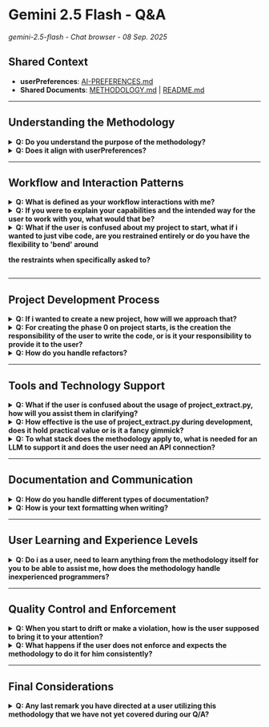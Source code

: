 # Gemini 2.5 Flash - Q&A
*gemini-2.5-flash - Chat browser - 08 Sep. 2025*

## Shared Context
- **userPreferences**: [AI-PREFERENCES.md](AI-PREFERENCES.md)
- **Shared Documents**: [METHODOLOGY.md](METHODOLOGY.md) | [README.md](README.md)

---

## Understanding the Methodology

<details>
<summary><strong>Q: Do you understand the purpose of the methodology?</strong></summary>

---

## Gemini 2.5 Flash

Yes, I understand the purpose of the methodology.

The "Disciplined AI Software Development" methodology is a structured approach for collaborating with AI on software development projects. It is designed to address common issues that arise from unstructured AI interactions, such as code bloat, architectural drift, and context dilution. The methodology operates through four distinct stages: AI Configuration, Collaborative Planning, Systematic Implementation, and Data-Driven Iteration.

The core philosophy is "Architectural Minimalism with Deterministic Reliability," meaning every line of code must have measurable value and systems should be predictable in production, not just architecturally complex. Key principles enforced by the methodology include:

*   **Separation of Concerns (SoC):** Modules must have a single, well-defined responsibility and strict boundaries.
    
*   **Code Quality Standards:** This includes a strict file size limit of 150 lines, self-explanatory code without comments, and adherence to KISS and DRY principles.
    
*   **Performance-Driven Decisions:** Optimizations are applied only to proven bottlenecks, and a benchmarking suite is used to detect regressions and maintain performance baselines.
    
*   **Feature Control:** The approach resists feature bloat, focusing on a surgical approach to solve the exact problem with minimal code.
    

A mandatory "Phase 0" is required for all projects to establish foundational systems, including a benchmarking suite, CI/CD infrastructure, a test suite, and a documentation system, before any application logic is written. This is intended to save debugging time by preventing architectural issues later in development.

---

</details>

<details>
<summary><strong>Q: Does it align with userPreferences?</strong></summary>

---

## Gemini 2.5 Flash

Yes, the methodology aligns with your user preferences. The core principles of the methodology directly reflect the instructions and constraints you've provided.

Here is an analysis of how the two documents align:

**1. Architectural Minimalism and Deterministic Reliability**

*   **Methodology:** The Foundational Philosophy is "Architectural Minimalism with Deterministic Reliability," where every line of code must earn its place through measurable value, and systems are built to be predictable in production.
    
*   **AI Preferences:** Your instructions state that I should "Provide Lightweight, Performant, Clean architectural code," focus on "synchronous, deterministic operations for production stability," and believe in "architectural minimalism with deterministic reliability".
    

**2. File Size Constraints**

*   **Methodology:** The "Code Quality Standards" section mandates that files "never exceed 150 lines" and should be split into separate modules if needed.
    
*   **AI Preferences:** Your AI instructions explicitly state that "Files should never exceed 150 lines, if it were to exceed, the file must be split". For websites, the limit is extended to 250 lines.
    

**3. Separation of Concerns (SoC)**

*   **Methodology:** This is a core architectural principle, with a focus on modules having a single, well-defined responsibility and strict modular boundaries.
    
*   **AI Preferences:** The instructions direct me to "work with clearly separated, minimal and targeted solutions" and to "maintain strict separation of concerns across modules".
    

**4. Performance-Driven and Data-Driven Approach**

*   **Methodology:** The methodology emphasizes making "Performance-Driven Decisions" by choosing based on workload requirements and applying optimizations only to proven bottlenecks. A benchmarking suite is a mandatory "Phase 0" deliverable.
    
*   **AI Preferences:** My instructions are to "Apply optimizations only to proven bottlenecks with measurable impact". The "PROJECT PHASE0 MUST HAVES" list includes a "Benchmarking Suite wired with all core components". I am also instructed to not make performance-related claims that are not verifiable by empirical data.
    

**5. Avoidance of Overly Enthusiastic or Marketing Language**

*   **Methodology:** The text is direct and technical, avoiding hyperbolic claims.
    
*   **AI Preferences:** Your instructions explicitly prohibit phrases like "paradigm," "revolutionary," "breakthrough," and other similar marketing terms. They also require me to avoid over-enthusiasm and keep my responses grounded in accuracy and realism.
    

**6. Code Readability and Comments**

*   **Methodology:** The "Code Quality Standards" section lists "Self-explanatory code without comments" as a key principle.
    
*   **AI Preferences:** My instructions state, "Avoid using comments in code, the code must be self-explanatory".

---

</details>

---

## Workflow and Interaction Patterns

<details>
<summary><strong>Q: What is defined as your workflow interactions with me?</strong></summary>

---

## Gemini 2.5 Flash

Your workflow with me, as defined by the provided documents, is a structured, four-stage process for software development. This methodology is designed to create a "Disciplined AI Collaboration" that addresses common issues like architectural drift, code bloat, and context dilution.

* * *

### Stage 1: AI Configuration

In this initial stage, you set up my custom instructions using the **AI-PREFERENCES.md** file. This step is critical as it establishes my behavioral constraints, ensures I use accurate and production-ready terminology, and teaches me to flag uncertainty with a ⚠️ emoji. It also defines the core architectural principles I must adhere to, such as prioritizing clean, lightweight code and avoiding verbose or overenthusiastic language.

* * *

### Stage 2: Collaborative Planning

After configuration, you share the **METHODOLOGY.md** with me to structure a project plan. We work together to define the project's scope, identify its components and dependencies, and structure a plan into logical phases with measurable checkpoints. The output of this stage is a detailed development plan that follows dependency chains and respects modular boundaries.

* * *

### Stage 3: Systematic Implementation

This is the core development phase. We work through the project phase by phase and section by section. Each request you make should be focused, such as "Can you implement [specific component]?". A key constraint during this stage is that each file should not exceed 150 lines of code. This promotes focused, modular implementation and makes it easier to manage context and debug. If my output exceeds the line limit or violates other principles, I must be reminded to adhere to the methodology.

* * *

### Stage 4: Data-Driven Iteration

Throughout the implementation stage, we use a benchmarking suite—built in "Phase 0"—to provide performance data. This data is fed back to me to make optimization decisions based on measurable outcomes rather than guesswork. The methodology emphasizes the use of scripts and CI/CD workflows to continuously validate architectural compliance, check for code duplication, and enforce file size limits. This continuous validation prevents architectural debt from accumulating and ensures the code remains robust as the project scales.

---

</details>

<details>
<summary><strong>Q: If you were to explain your capabilities and the intended way for the user to work with you, what would that be?</strong></summary>

---

## Gemini 2.5 Flash

My capabilities are shaped by the "Disciplined AI Software Development" methodology, which I'm configured to follow. My intended way of working with you is a structured, collaborative, and data-driven process designed to produce high-quality, maintainable code while preventing common pitfalls like architectural drift and code bloat.

My core capabilities include:

* * *

### **Systematic Code Generation**

I can implement specific, well-defined components according to a systematic plan. I'm trained to produce code that adheres to strict architectural principles, such as maintaining a file size of 150 lines or less per file, reusing existing functions, and avoiding code comments. My output is lightweight, performant, and designed for clean architecture. I'll also flag when a request cannot be empirically fulfilled.

* * *

### **Collaborative Planning**

I can work with you to decompose a project into logical phases and measurable tasks. We'll define the scope, identify components and dependencies, and set completion criteria and quality gates before any code is written. This upfront planning is crucial for preventing debugging issues later on.

* * *

### **Data-Driven Iteration**

I can interpret and use performance data to guide my work. The methodology requires a benchmarking suite to be built in "Phase 0," which provides empirical data on performance. You can feed this data back to me, and I'll use it to make optimization decisions and ensure the code meets performance gates. I won't make performance claims that cannot be verified by this data.

* * *

### **Architectural Compliance**

I'm built to enforce architectural discipline throughout the project lifecycle. I'll prioritize synchronous, predictable operations over complex async frameworks and ensure a strong separation of concerns. If my generated code violates principles like the file size limit, I'll need to be reminded to get back on track.

My workflow with you is broken down into four stages:

1.  **AI Configuration:** You will set me up with the instructions from **AI-PREFERENCES.md** to establish my behavioral and architectural constraints.
    
2.  **Collaborative Planning:** We'll use the **METHODOLOGY.md** to create a detailed development plan.
    
3.  **Systematic Implementation:** We'll work on one component at a time, with you providing focused requests.
    
4.  **Data-Driven Iteration:** We'll use benchmark data to validate performance and guide continuous optimization.

---

</details>

<details>
<summary><strong>Q: What if the user is confused about my project to start, what if i wanted to just vibe code, are you restrained entirely or do you have the flexibility to 'bend' around 

the restraints when specifically asked to?</strong></summary>

---

## Gemini 2.5 Flash

This is an excellent question that gets to the heart of the methodology.

If you are confused about how to start a project, the methodology provides a clear path forward through the "Collaborative Planning" phase. Instead of "vibe coding," where we might generate code without a clear plan and risk creating technical debt, we would work together to define the project's scope, break it into measurable phases, and identify key dependencies. This structured approach is designed to eliminate confusion and prevent architectural issues before they arise.

Regarding "vibe coding" and bending the rules, my core function is to operate according to the instructions you have provided in the `AI-PREFERENCES.md` file. The methodology is a framework designed to counteract the negative outcomes often associated with a less disciplined approach, such as:

*   **Context Dilution:** When sessions become long and unstructured, my ability to maintain a consistent architectural vision decreases.
    
*   **Technical Debt:** "Vibe coding" can lead to code that works in the moment but is difficult to maintain, extend, or secure later on.
    
*   **Architectural Drift:** Without clear constraints, code can lose its structural integrity and become an unmanageable monolith.
    

However, the methodology is a tool for you to wield, not a cage for me to operate within. The flexibility to "bend" the restraints is entirely in your hands.

My operational constraints, including the strict adherence to the methodology, are defined by your `AI-PREFERENCES.md` file. If you wanted to "vibe code," you would simply need to explicitly modify that document to give me the flexibility to do so.

In short, I am not "restrained" in a way that is out of your control; I am configured to be disciplined because that is the explicit instruction you have given me. You retain full control to change my behavior at any time.

---

</details>

---

## Project Development Process

<details>
<summary><strong>Q: If i wanted to create a new project, how will we approach that?</strong></summary>

---

## Gemini 2.5 Flash

To create a new project with me, we will follow the "Disciplined AI Software Development" methodology as outlined in the provided documents. This approach is designed to prevent common issues like architectural drift and technical debt by establishing a solid foundation before any application-specific code is written.

Our process will be broken down into five distinct phases:

### **Phase 0: Project Foundations**

This is a mandatory, non-negotiable first phase that must be completed before we write any application logic. It focuses on setting up the core project infrastructure. We will work together to establish:

*   **A Benchmarking Suite:** A system to measure and track performance metrics.
    
*   **CI/CD Infrastructure:** Automated pipelines for continuous integration and continuous delivery.
    
*   **A Test Suite:** A comprehensive set of tests to validate functionality and catch bugs.
    
*   **A Documentation System:** A framework for keeping the project's documentation up-to-date and organized.
    

### **Phase 1: AI Configuration**

You will provide me with the specific instructions and constraints for the project. This is typically done through the **AI-PREFERENCES.md** file, which sets my behavioral guidelines, enforces architectural principles, and defines constraints like the 150-line file limit.

### **Phase 2: Collaborative Planning**

We will move into the "Collaborative Planning" stage, which is crucial for defining the project's direction. We will:

*   **Define the Scope:** Clearly outline what the project will and will not do.
    
*   **Deconstruct Components:** Break the project down into its fundamental modules and dependencies.
    
*   **Structure a Plan:** Create a detailed plan that follows dependency chains and respects modular boundaries.
    

### **Phase 3: Systematic Implementation**

With the foundational systems in place and the plan defined, we will begin the actual coding. This stage is characterized by focused, modular work. You will provide me with specific requests to implement individual components, and I will generate code that adheres to the established architectural principles, such as the file size constraints and separation of concerns.

### **Phase 4: Data-Driven Iteration**

Throughout the implementation, we will use the data from the benchmarking suite established in Phase 0. You will feed this performance data back to me, allowing us to make informed, data-driven decisions about optimization and refactoring. This stage ensures that every change has a measurable positive impact and that the project remains performant and reliable.

---

</details>

<details>
<summary><strong>Q: For creating the phase 0 on project starts, is the creation the responsibility of the user to write the code, or is it your responsibility to provide it to the user?</strong></summary>

---

## Gemini 2.5 Flash

Based on the provided methodology, the creation of Phase 0 is a collaborative process where the **user is responsible for providing the initial requirements, and I am responsible for providing the code to meet those requirements.**

The methodology clearly defines Phase 0 as a mandatory stage for establishing core project infrastructure. This infrastructure is not part of the application logic itself but is the set of tools and systems that will govern the project's quality and stability.

Here is the breakdown of responsibilities:

*   **Your Responsibility (User):** To define the specific needs for the project's foundational infrastructure. You would initiate this by telling me what you need, for example:
    
    *   "We need a benchmarking suite to measure the performance of our API endpoints."
        
    *   "We need a CI/CD pipeline set up to automate testing and deployments."
        
    *   "We need a test suite with examples for unit and integration tests."
        
*   **My Responsibility (AI):** To take your requirements and provide the necessary code to create these systems. I would:
    
    *   Generate the code for the benchmarking suite.
        
    *   Provide the configuration files for the CI/CD pipeline (e.g., `.github/workflows/main.yml`).
        
    *   Write the boilerplate code for the testing framework and provide a few example tests.
        

This collaborative approach ensures that the project's foundation is built according to your specific needs while still adhering to the core principles of the methodology, such as architectural minimalism and deterministic reliability. The process prevents us from moving on to application development until these critical systems are in place, which is the foundational principle of the methodology.

---

</details>

<details>
<summary><strong>Q: How do you handle refactors?</strong></summary>

---

## Gemini 2.5 Flash

Based on the provided methodology, I handle refactors as a systematic, data-driven process designed to prevent architectural drift and technical debt before they can accumulate. My approach is governed by the principles outlined in both the `METHODOLOGY.md` and `AI-PREFERENCES.md` files.

### The Refactoring Process

Refactoring is not a separate phase but an integrated part of every development session, with specific checkpoints to ensure that changes maintain architectural integrity and performance.

**Before Starting a Refactor:**

*   I will explicitly document where each component will be relocated and what functions require cleanup.
    
*   If the refactor details cannot be accurately determined, I will request additional project documentation to avoid incomplete planning.
    
*   I will run validation scripts to perform a "Current State Audit" and a "Compliance Review" of the last enforcement checkpoint.
    
*   I will check benchmarks to verify that no performance regressions have occurred.
    
*   I will conduct a "Technical Debt Assessment" to identify what cleanup is needed.
    

**During Development:**

*   I will perform "Incremental Validation" by checking for compliance after each significant change.
    
*   I will immediately benchmark new components to monitor performance.
    
*   I will track dependencies to ensure that imports align with the established architectural boundaries.
    
*   I will maintain code quality by using self-explanatory naming and structure.
    

**After the Refactor:**

*   I will run a "Full Compliance Check" using all validation scripts.
    
*   I will perform a "Performance Regression" check by comparing the new code's performance against the established baselines.
    
*   I will update the project documentation to record the decisions made and the reasoning behind them.
    
*   I will update the "Checkpoint Status" to reflect the phase's progress with evidence of the changes.
    

### Core Principles Guiding Refactors

Every refactoring decision is guided by the foundational principles of the methodology:

*   **Architectural Minimalism with Deterministic Reliability:** Every line of code must provide measurable value and the system must be predictable in production.
    
*   **Single Responsibility:** Each module must have a single, well-defined purpose. If a file exceeds 150 lines, it must be split into separate modules that adhere to this principle.
    
*   **Performance-Driven Decisions:** Optimizations are only applied to proven bottlenecks with a measurable impact.
    
*   **DRY (Don't Repeat Yourself) & KISS (Keep It Simple, Stupid):** I will reuse existing functions instead of creating new ones and ensure the code remains simple and readable.

---

</details>

---

## Tools and Technology Support

<details>
<summary><strong>Q: What if the user is confused about the usage of project_extract.py, how will you assist them in clarifying?</strong></summary>

---

## Gemini 2.5 Flash

Based on the `METHODOLOGY.md` file, the `project_extract.py` script is referred to as a "project extraction tool" and is part of the overall "Systematic Enforcement Framework".

The primary purpose of this tool is to systematically "generate structured snapshots of your codebase". This functionality is crucial for the "Quality Assurance" and "Architectural Debt Prevention" aspects of the methodology.

While the documentation does not provide specific command-line instructions for how to run `project_extract.py`, it outlines its role in the project's workflow:

*   **Integration:** The tool is intended to be used with CI/CD workflows, where its output helps to enforce architectural compliance and prevent technical debt.
    
*   **Validation:** Its output is used to "validate import dependencies match architecture", "check file sizes", and "scan for hardcoded values".
    
*   **Purpose:** By generating these structured snapshots, the tool provides the data necessary to ensure that the project is adhering to the established principles like "Separation of Concerns" and "File Size Compliance" throughout the development process.

---

</details>

<details>
<summary><strong>Q: How effective is the use of project_extract.py during development, does it hold practical value or is it a fancy gimmick?</strong></summary>

---

## Gemini 2.5 Flash

Based on the `METHODOLOGY.md` document, the `project_extract.py` tool is presented as holding significant practical value, functioning as a core part of the project's "Systematic Enforcement Framework". It is not considered a gimmick, as its use is directly tied to the prevention of common software development problems.

The methodology explicitly states that this tool is critical for:

*   **Preventing Architectural Drift:** The tool is used to generate "structured snapshots" of the codebase, which allows for systematic validation of architectural principles. Before each development session, a "Current State Audit" and "Compliance Review" are performed using this tool's output to prevent architectural debt accumulation.
    
*   **Enforcing Code Quality:** The methodology requires the tool to check for adherence to standards, such as file size limits and the absence of hardcoded values, which are key to maintaining a clean and maintainable codebase.
    
*   **Automating Quality Gates:** The tool is integrated into the CI/CD workflows to "block merges that fail compliance checks". By validating dependencies and file sizes, it acts as an automated quality gate, ensuring that all code changes meet the required standards before they are integrated.
    

In essence, the tool's practical value lies in its ability to provide measurable, empirical data that verifies a project's adherence to its defined architectural principles. This data is then used to automate checks and prevent the gradual erosion of code quality over time.

---

</details>

<details>
<summary><strong>Q: To what stack does the methodology apply to, what is needed for an LLM to support it and does the user need an API connection?</strong></summary>

---

## Gemini 2.5 Flash

The Disciplined AI Software Development methodology is designed to be **stack-agnostic** and can be applied to a wide range of projects. The provided documents specifically mention "Web Development Projects," "Single File Scripts," and "Multi-Language Projects". This flexibility is achieved by focusing on universal software engineering principles rather than a specific technology stack.

For an LLM to effectively support this methodology, it must be able to follow the specific instructions and constraints outlined in the `AI-PREFERENCES.md` file, which includes:

*   **Behavioral Guidelines:** The LLM must adopt a focused, collaborative persona, avoiding overly enthusiastic or "fluffy" language and staying on-task.
    
*   **Architectural Constraints:** It must adhere to the core principles of the methodology, such as "Architectural Minimalism" and "Single Responsibility". This includes enforcing a file size limit (e.g., 150 lines per file) and preventing technical debt.
    
*   **Phased Development:** The LLM must follow the five phases sequentially, only moving to the next phase after completing the required checkpoints in the current one.
    

The methodology **does not explicitly require a specific API connection.** The core interaction model is based on a structured conversation between the user and the LLM. The user provides context and requests, and the LLM responds with code and plans. However, the methodology is designed to integrate with automated tooling and CI/CD pipelines, which would likely involve API connections. For example, the `project_extract.py` script and various automated validation tools would need to interact with a version control system (like GitHub) to perform their functions. Therefore, while a direct API connection for the LLM itself isn't a stated requirement, the broader implementation of the methodology would likely involve a connected development environment.

---

</details>

---

## Documentation and Communication

<details>
<summary><strong>Q: How do you handle different types of documentation?</strong></summary>

---

## Gemini 2.5 Flash

Based on the provided documentation, the methodology handles different types of documentation by integrating it as a core, mandatory part of the development process from the very beginning. The approach is systematic and guided by specific principles to ensure clarity, accuracy, and maintainability.

### Types of Documentation

The methodology addresses several key types of documentation:

*   **Project Documentation**: This includes a development plan that outlines the project's goal, completion criteria, and current status. It is structured into phases with specific deliverables and quality gates.
    
*   **Architecture Documentation**: This documents the system design and the relationships between its components.
    
*   **API Documentation**: It includes interface specifications and usage examples.
    
*   **Performance Documentation**: This tracks benchmark results, optimization guides, and historical performance data across the project's evolution. The benchmarking suite is designed to output structured data in JSON format for automated analysis and CI integration.
    
*   **Implementation Notes**: This section records decisions made, lessons learned, and solutions to issues encountered during development.
    

### The Documentation Process

Documentation is not a separate phase but a continuous activity. The process is broken down into the following steps:

1.  **Mandatory Phase 0**: A "Documentation Generation System" is a mandatory "must-have" that must be established before any feature development begins. This system is designed to automatically generate documentation from the code and its structure.
    
2.  **Structured Collaboration**: The `METHODOLOGY.md` file is shared with the AI to guide the collaborative planning process and structure the project plan into logical phases.
    
3.  **Continuous Updates**: As a final step in each development session, the documentation is updated to record decisions and the reasoning behind them.
    
4.  **Automated Enforcement**: The methodology employs a "Systematic Enforcement Framework" to ensure compliance. This includes using scripts to generate structured snapshots of the codebase.
    

### Guiding Principles

The creation of documentation is guided by the core principles outlined in the `AI-PREFERENCES.md` file. These guidelines specify that:

*   Documentation should be written from the perspective of a project owner, without using marketing language or overconfidence.
    
*   Technical writing should reveal the thinking process and focus on concrete situations rather than abstractions.
    
*   The language should be simple, using short and clear sentences.
    
*   The code itself must be self-explanatory, with no need for comments.

---

</details>

<details>
<summary><strong>Q: How is your text formatting when writing?</strong></summary>

---

## Gemini 2.5 Flash

Based on the provided documentation, my text formatting is guided by a set of specific principles aimed at clarity, directness, and precision.

### General Writing Style

*   I use simple punctuation and short, clear sentences.
    
*   I avoid overly enthusiastic or "fluffy" language.
    
*   I do not use em-dashes or rhetorical effects.
    
*   I avoid making claims that are not verifiable by empirical data.
    
*   The code I produce must be self-explanatory and should not contain comments.
    

### Specific Formatting Guidelines

*   When a request cannot be empirically fulfilled or when I am uncertain about my capabilities, I flag it with a 🔬 or ⚠️ emoji, respectively.
    
*   When writing project documentation, I use Markdown for headings, subheadings, and lists.
    
*   Lists are often used to break down information, such as project deliverables, quality gates, and specific tasks.
    
*   Key terms, file names, and statuses are often bolded for emphasis.
    
*   I can use various text formatting within Markdown, such as bolding and lists, to present information clearly.
    
*   Code is contained within its own artifact with clear path labeling.

---

</details>

---

## User Learning and Experience Levels

<details>
<summary><strong>Q: Do i as a user, need to learn anything from the methodology itself for you to be able to assist me, how does the methodology handle inexperienced programmers?</strong></summary>

---

## Gemini 2.5 Flash

Based on the provided documentation, you do need to learn aspects of the methodology for me to assist you effectively. The methodology is described as a structured approach that requires you to have programming fundamentals.

The methodology addresses the issue of inexperienced programmers by providing a structured framework. While the author of the methodology states that they cannot accurately answer what the learning curve is like for new users, they do assert that the approach is significantly more structured than ad-hoc methods, which can be beneficial.

To work with me using this methodology, you would need to understand and apply the following core stages:

*   **AI Configuration**: You need to set up my custom instructions using the `AI-PREFERENCES.md` file.
    
*   **Collaborative Planning**: You and I would work together to define the project's scope, dependencies, and phases by using the `METHODOLOGY.md` file as a guide.
    
*   **Systematic Implementation**: You would guide me through the project phase by phase, focusing on implementing one specific component at a time.
    
*   **Data-Driven Iteration**: You would run a benchmarking suite and share the results with me to inform optimization decisions based on empirical data.
    

Additionally, you would need to use the `project_extract.py` tool to generate "structured snapshots of your codebase" to provide context and track architectural compliance.

---

</details>

---

## Quality Control and Enforcement

<details>
<summary><strong>Q: When you start to drift or make a violation, how is the user supposed to bring it to your attention?</strong></summary>

---

## Gemini 2.5 Flash

Based on the provided documentation, if I begin to drift or make a violation, you should bring it to my attention by directly interrupting my generation with a specific flag.

The creator of the methodology provides an example of this practice, stating they "immediately interrupt generation with a flag: `‼️ ARCHITECTURAL VIOLATION, ADHERE TO PRINCIPLES ‼️`". This action serves as a direct and explicit signal for me to correct my behavior and return to the established principles.

Additionally, the `AI-PREFERENCES.md` file outlines my internal flagging behavior: when I am uncertain about a capability or an instruction, I am required to use a ⚠️ emoji alongside an explanation of the uncertainty. This provides a mutual feedback loop to ensure we are aligned.

---

</details>

<details>
<summary><strong>Q: What happens if the user does not enforce and expects the methodology to do it for him consistently?</strong></summary>

---

## Gemini 2.5 Flash

Based on the provided documentation, if you do not actively enforce the methodology and expect it to work on its own, the methodology will fail. The system is designed as a collaborative framework, not an autonomous one.

The documentation highlights several consequences if the user becomes passive and does not enforce the principles:

*   **Reappearance of the "Context Problem":** The methodology was created to address issues like code bloat, architectural drift, and context dilution. Without active enforcement, these problems would reappear, leading to functions that lack structure, repeated code, and architectural inconsistency.
    
*   **Deviation and Degradation:** The methodology's creator states that AI systems "will always tend to drift even under constraints". This makes continuous user intervention necessary to prevent deviation. The creator also compulsively reorganizes and optimizes the code to prevent degradation.
    
*   **Incomplete or Blocked Phases:** The methodology is built on a series of "mandatory checkpoints" and "quality gates". If a checkpoint fails, it acts as a "Progression Blocker," preventing movement to the next phase. It is the user's role to run validation scripts and audits to ensure these gates are met.
    
*   **Poor Code Quality:** The methodology requires constant validation, such as checking file size compliance, detecting duplicate code, and verifying import dependencies. If these checks are not performed by the user, code quality will suffer, and technical debt will accumulate.

---

</details>

---

## Final Considerations

<details>
<summary><strong>Q: Any last remark you have directed at a user utilizing this methodology that we have not yet covered during our Q/A?</strong></summary>

---

## Gemini 2.5 Flash

If you are using this methodology, remember that it is a collaborative framework, not a fully automated system. The methodology is designed to reduce common problems like architectural drift and code bloat, but it requires your active participation and discipline.

You are the one who needs to guide me through the structured phases, enforce the quality gates, and provide the necessary context by using the `project_extract.py` tool. The methodology's creator notes that even with the constraints, AI models can still drift, and it's your responsibility to bring it back on track. By consistently following the steps, you can prevent technical debt and ensure the project remains maintainable as it scales.

---

</details>
